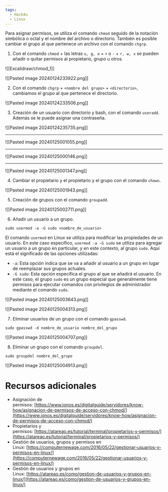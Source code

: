 ```yaml
---
tags:
  - Hack4u
  - Linux
---
```

Para asignar permisos, se utiliza el comando `chmod` seguido de la notación simbólica o octal y el nombre del archivo o directorio.
También es posible cambiar el grupo al que pertenece un archivo con el comando `chgrp`. 

1. Con el comando `chmod` + las letras `u, g, o` + `+` o `-` + `r, w, x` se pueden añadir o quitar permisos al propietario, grupo u otros.

![[Excalidraw/chmod_1]]

![[Pasted image 20240124233922.png]]


2.  Con el comando `chgrp` + `<nombre del grupo>` + `<directorio>`, cambiamos el grupo al que pertenece el directorio.

![[Pasted image 20240124233506.png]]



3. Creación de un usuario con directorio y bash, con el comando `useradd`. Además se le puede asignar una contraseña.


![[Pasted image 20240124235735.png]]

<hr>

![[Pasted image 20240125001055.png]]

<hr>

![[Pasted image 20240125000146.png]]

<hr>

![[Pasted image 20240125001347.png]]


4. Cambiar el propietario y el propietario y el grupo con el comando `chown`.

![[Pasted image 20240125001943.png]]


5. Creación de grupos con el comando `groupadd`.

![[Pasted image 20240125002711.png]]


6. Añadir un usuario a un grupo.

```
sudo usermod -a -G sudo <nombre_de_usuario>
```


El comando `usermod` en Linux se utiliza para modificar las propiedades de un usuario. En este caso específico, `usermod -a -G sudo` se utiliza para agregar un usuario a un grupo en particular, y en este contexto, al grupo `sudo`. Aquí está el significado de las opciones utilizadas:

- `-a`: Esta opción indica que se va a añadir al usuario a un grupo en lugar de reemplazar sus grupos actuales.
- `-G sudo`: Esta opción especifica el grupo al que se añadirá el usuario. En este caso, el grupo `sudo` es un grupo especial que generalmente tiene permisos para ejecutar comandos con privilegios de administrador mediante el comando `sudo`.


![[Pasted image 20240125003643.png]]


![[Pasted image 20240125004313.png]]


7. Eliminar usuarios de un grupo con el comando `gpasswd`.

```
sudo gpasswd -d nombre_de_usuario nombre_del_grupo
```


![[Pasted image 20240125004707.png]]


8. Eliminar un grupo con el comando `groupdel`.

```
sudo groupdel nombre_del_grupo
```


![[Pasted image 20240125004913.png]]
# Recursos adicionales

- Asignación de permisos: [https://www.ionos.es/digitalguide/servidores/know-how/asignacion-de-permisos-de-acceso-con-chmod/](https://www.ionos.es/digitalguide/servidores/know-how/asignacion-de-permisos-de-acceso-con-chmod/)
- Propietarios y permisos: [https://atareao.es/tutorial/terminal/propietarios-y-permisos/](https://atareao.es/tutorial/terminal/propietarios-y-permisos/)
- Gestión de usuarios, grupos y permisos en Linux: [https://computernewage.com/2016/05/22/gestionar-usuarios-y-permisos-en-linux/](https://computernewage.com/2016/05/22/gestionar-usuarios-y-permisos-en-linux/)
- Gestión de usuarios y grupos en Linux: [https://atareao.es/como/gestion-de-usuarios-y-grupos-en-linux/](https://atareao.es/como/gestion-de-usuarios-y-grupos-en-linux/)